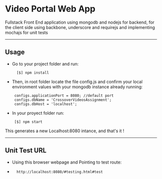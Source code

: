 # Video Portal Web App
Fullstack Front End application using mongodb and nodejs for backend, for the client side using backbone, underscore and requirejs and implementing mochajs for unit tests

---

## Usage

- Go to your project folder and run:

		[$] npm install

-  Then, in root folder locate the file config.js and confirm your local environment values with your mongodb instance already running:

		configs.applicationPort = 8080; //default port
		configs.dbName = 'CrossoverVideosAssignment';
		configs.dbHost = 'localhost';

-  In your proyect folder run:

		[$] npm start

This generates a new Localhost:8080 intance, and that's it !


---
## Unit Test URL

- Using this browser webpage and Pointing to test route:

- 		http://localhost:8080/#testing.html#test
